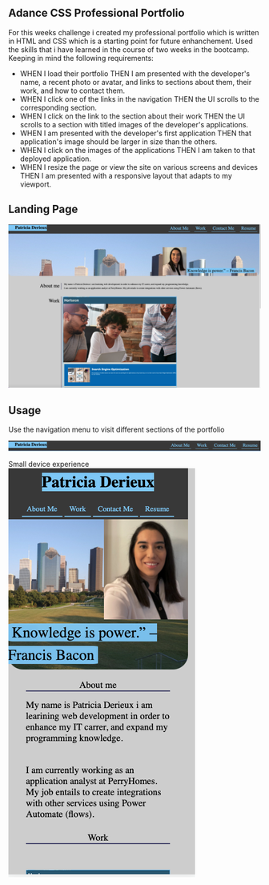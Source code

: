 ## Adance CSS Professional Portfolio

For this weeks challenge i created my professional portfolio which is written in HTML and CSS which is a starting point
for future enhanchement. Used the skills that i have learned in the course of two weeks in the bootcamp. Keeping in mind the following requirements:

- WHEN I load their portfolio
  THEN I am presented with the developer's name, a recent photo or avatar, and links to sections about them, their work, and how to contact them.
- WHEN I click one of the links in the navigation
  THEN the UI scrolls to the corresponding section.
- WHEN I click on the link to the section about their work
  THEN the UI scrolls to a section with titled images of the developer's applications.
- WHEN I am presented with the developer's first application
  THEN that application's image should be larger in size than the others.
- WHEN I click on the images of the applications
  THEN I am taken to that deployed application.
- WHEN I resize the page or view the site on various screens and devices
  THEN I am presented with a responsive layout that adapts to my viewport.

## Landing Page

![Landing Page](/assets/images/Professional_Portfolio.png)

## Usage

Use the navigation menu to visit different sections of the portfolio

![Navigation](/assets/images/Navigation_image.png)

Small device experience
 ![Smaller Device](/assets/images/Small_Device.png)

